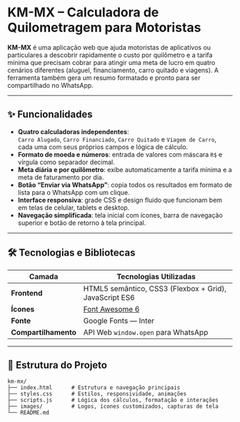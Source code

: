 # KM-MX – Calculadora de Quilometragem para Motoristas

**KM-MX** é uma aplicação web que ajuda motoristas de aplicativos ou particulares a descobrir rapidamente o custo por quilômetro e a tarifa mínima que precisam cobrar para atingir uma meta de lucro em quatro cenários diferentes (aluguel, financiamento, carro quitado e viagens). A ferramenta também gera um resumo formatado e pronto para ser compartilhado no WhatsApp.

---

## ✨ Funcionalidades

- **Quatro calculadoras independentes**:  
  `Carro Alugado`, `Carro Financiado`, `Carro Quitado` e `Viagem de Carro`, cada uma com seus próprios campos e lógica de cálculo.
- **Formato de moeda e números**: entrada de valores com máscara `R$` e vírgula como separador decimal.
- **Meta diária e por quilômetro**: exibe automaticamente a tarifa mínima e a meta de faturamento por dia.
- **Botão “Enviar via WhatsApp”**: copia todos os resultados em formato de lista para o WhatsApp com um clique.
- **Interface responsiva**: grade CSS e design fluido que funcionam bem em telas de celular, tablets e desktop.
- **Navegação simplificada**: tela inicial com ícones, barra de navegação superior e botão de retorno à tela principal.

---

## 🛠️ Tecnologias e Bibliotecas

| Camada | Tecnologias Utilizadas |
| ------ | ---------------------- |
| **Frontend** | HTML5 semântico, CSS3 (Flexbox + Grid), JavaScript ES6 |
| **Ícones** | [Font Awesome 6](https://fontawesome.com) |
| **Fonte** | Google Fonts — Inter |
| **Compartilhamento** | API Web `window.open` para WhatsApp |

---

## 📁 Estrutura do Projeto

```text
km-mx/
├── index.html      # Estrutura e navegação principais
├── styles.css      # Estilos, responsividade, animações
├── scripts.js      # Lógica dos cálculos, formatação e interações
├── images/         # Logos, ícones customizados, capturas de tela
└── README.md
